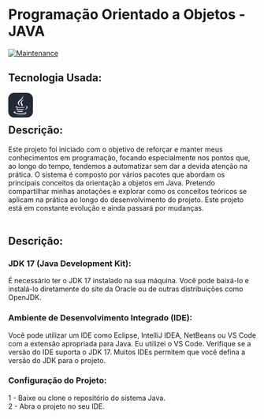 # <b>Programação Orientado a Objetos - JAVA </b>
[![Maintenance](https://img.shields.io/badge/Maintained%3F-yes-green.svg)](https://GitHub.com/Naereen/StrapDown.js/graphs/commit-activity)

## Tecnologia Usada: 
<img align="left"  height="50" width="50" title="JAVA" src="https://github.com/tandpfun/skill-icons/blob/main/icons/Java-Dark.svg">

<br>
<br>

## Descrição: 
Este projeto foi iniciado com o objetivo de reforçar e manter meus conhecimentos em programação, focando especialmente nos pontos que, ao longo do tempo, tendemos a automatizar sem dar a devida atenção na prática.
O sistema é composto por vários pacotes que abordam os principais conceitos da orientação a objetos em Java. Pretendo compartilhar minhas anotações e explorar como os conceitos teóricos se aplicam na prática ao longo do desenvolvimento do projeto.
Este projeto está em constante evolução e ainda passará por mudanças.
<br>
<br>

## Descrição:
 ### JDK 17 (Java Development Kit):
É necessário ter o JDK 17 instalado na sua máquina. Você pode baixá-lo e instalá-lo diretamente do site da Oracle ou de outras distribuições como OpenJDK.<br>
 ### Ambiente de Desenvolvimento Integrado (IDE):
Você pode utilizar um IDE como Eclipse, IntelliJ IDEA, NetBeans ou VS Code com a extensão apropriada para Java. Eu utilizei o VS Code. Verifique se a versão do IDE suporta o JDK 17. Muitos IDEs permitem que você defina a versão do JDK para o projeto.
<br> 
### Configuração do Projeto:
1 - Baixe ou clone o repositório do sistema Java. <br>
2 - Abra o projeto no seu IDE.

